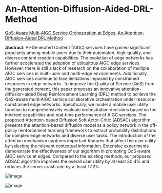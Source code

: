 # An-Attention-Diffusion-Aided-DRL-Method

[QoS-Aware Multi-AIGC Service Orchestration at Edges: An Attention-Diffusion-Aided DRL Method](https://ieeexplore.ieee.org/abstract/document/10845826)

**Abstract**:
AI-Generated Content (AIGC) services have gained significant popularity among mobile users due to their automated, high-quality, and diverse content creation capabilities. The evolution of edge networks has further accelerated the adoption of ubiquitous AIGC edge services. However, there is still a lack of research on the collaboration of multiple AIGC services in multi-user and multi-edge environments. Additionally, AIGC services continue to face limitations imposed by constrained resources in edge networks. To improve the Quality of Service (QoS) from the generated content, this paper proposes an innovative attention-diffusion-aided Deep Reinforcement Learning (DRL) method to achieve the QoS-aware multi-AIGC service collaborative orchestration under resource-constrained edge networks. Specifically, we model a mobile user utility function to comprehensively evaluate orchestration decisions based on the inherent capabilities and real-time performance of AIGC services. The proposed Attention-based Diffusion Soft Actor-Critic (ADSAC) algorithm presents the attention-based diffusion model as a policy network in the off-policy reinforcement learning framework to extract probability distributions for complex edge networks and diverse user tasks. The introduction of the attention mechanism captures important features that affect the user utility by selecting the relevant contextual information. Extensive experiments demonstrate the effectiveness of our algorithm in prompting QoS-aware AIGC service at edges. Compared to the existing methods, our proposed ADSAC algorithm improves the overall user utility by at least 30.4% and reduces the server crash rate by at least 17.2%.

![image](https://github.com/user-attachments/assets/89476716-6c25-4eaf-8991-284bf9d8f2cc)


![image](https://github.com/user-attachments/assets/30ac17b2-be19-4d42-959a-53f96368524f)

